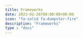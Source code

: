```yaml
---
title: Frameworks
date: 2023-02-26T00:00:00+00:00
icon: "fa-solid fa-dumpster-fire"
description: "Frameworks"
type : "docs"
---
```

